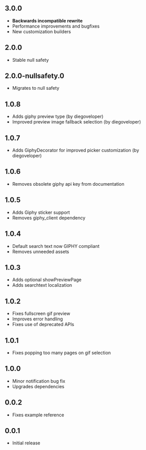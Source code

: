 ## 3.0.0
* **Backwards incompatible rewrite**
* Performance improvements and bugfixes
* New customization builders

## 2.0.0
* Stable null safety

## 2.0.0-nullsafety.0
* Migrates to null safety

## 1.0.8
* Adds giphy preview type (by diegoveloper)
* Improved preview image fallback selection (by diegoveloper)

## 1.0.7
* Adds GiphyDecorator for improved picker customization (by diegoveloper)

## 1.0.6
* Removes obsolete giphy api key from documentation

## 1.0.5
* Adds Giphy sticker support
* Removes giphy_client dependency

## 1.0.4
* Default search text now GIPHY compliant
* Removes unneeded assets

## 1.0.3
* Adds optional showPreviewPage
* Adds searchtext localization

## 1.0.2
* Fixes fullscreen gif preview
* Improves error handling
* Fixes use of deprecated APIs

## 1.0.1
* Fixes popping too many pages on gif selection

## 1.0.0
* Minor notification bug fix
* Upgrades dependencies

## 0.0.2
* Fixes example reference

## 0.0.1
* Initial release

